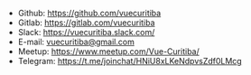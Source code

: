 - Github: https://github.com/vuecuritiba
- Gitlab: https://gitlab.com/vuecuritiba
- Slack: https://vuecuritiba.slack.com/
- E-mail: vuecuritiba@gmail.com
- Meetup: https://www.meetup.com/Vue-Curitiba/
- Telegram: https://t.me/joinchat/HNiU8xLKeNdpvsZdf0LMcg
